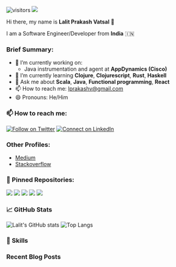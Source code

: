 
![visitors](https://visitor-badge.glitch.me/badge?page_id=lprakashv)
![](https://www.codewars.com/users/lprakashv/badges/small)

<!--START_SECTION:badges-->
<!--END_SECTION:badges-->

Hi there, my name is __Lalit Prakash Vatsal__ 👋

I am a Software Engineer/Developer from __India__ 🇮🇳

### Brief Summary:
- 🔭 I’m currently working on:
  - Java instrumentation and agent at __AppDynamics (Cisco)__
- 🌱 I’m currently learning **Clojure**, **Clojurescript**, **Rust**, **Haskell**
- 💬 Ask me about **Scala**, **Java**, **Functional programming**, **React**
- 📫 How to reach me: lprakashv@gmail.com
- 😄 Pronouns: He/Him

### 📫 How to reach me:

[![Follow on Twitter](https://img.shields.io/badge/--twitter?label=Twitter&logo=Twitter&style=social)](https://twitter.com/lprakashv) [![Connect on LinkedIn](https://img.shields.io/badge/--linkedin?label=LinkedIn&logo=LinkedIn&style=social)](https://www.linkedin.com/in/lalit-vatsal-ab921897/)

### Other Profiles:
- [Medium](https://medium.com/@lprakashv)
- [Stackoverflow](https://stackoverflow.com/users/4066802/lprakashv)

### 📌 Pinned Repositories:

[![](https://github-readme-stats.vercel.app/api/pin/?username=lprakashv&repo=patternmatcher4j&show_owner=true)](https://github.com/lprakashv/patternmatcher4j)
[![](https://github-readme-stats.vercel.app/api/pin/?username=lprakashv&repo=reframe-codenames&show_owner=true)](https://github.com/lprakashv/reframe-codenames)
[![](https://github-readme-stats.vercel.app/api/pin/?username=lprakashv&repo=cowin-availability-bot-script&show_owner=true)](https://github.com/lprakashv/cowin-availability-bot-script)
[![](https://github-readme-stats.vercel.app/api/pin/?username=lprakashv&repo=expression-parser&show_owner=true)](https://github.com/lprakashv/expression-parser)
[![](https://github-readme-stats.vercel.app/api/pin/?username=lprakashv&repo=scala-utils&show_owner=true)](https://github.com/lprakashv/scala-utils)

### 📈 GitHub Stats

![Lalit's GitHub stats](https://github-readme-stats.vercel.app/api?username=lprakashv&count_private=true&show_icons=true&theme=dracula)
![Top Langs](https://github-readme-stats.vercel.app/api/top-langs/?username=lprakashv&layout=compact&theme=dracula)

### 💼 Skills

### Recent Blog Posts

<!-- BLOG-POST-LIST:START -->
<!-- BLOG-POST-LIST:END -->
